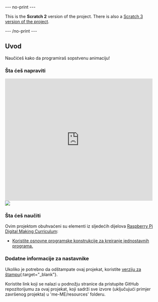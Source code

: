 --- no-print ---

This is the **Scratch 2** version of the project. There is also a [Scratch 3 version of the project](https://projects.raspberrypi.org/me-ME/projects/lost-in-space).

--- /no-print ---

## Uvod

Naučićeš kako da programiraš sopstvenu animaciju!

### Šta ćeš napraviti

<div class="scratch-preview">
  <iframe allowtransparency="true" width="485" height="402" src="https://scratch.mit.edu/projects/embed/239341924/?autostart=false" frameborder="0"></iframe>
  <img src="images/space-final.png">
</div>

### Šta ćeš naučiti

Ovim projektom obuhvaćeni su elementi iz sljedećih dijelova [Raspberry Pi Digital Making Curriculum](http://rpf.io/curriculum):

+ [Koristite osnovne programske konstrukcije za kreiranje jednostavnih programa.](https://www.raspberrypi.org/curriculum/programming/creator)

### Dodatne informacije za nastavnike

Ukoliko je potrebno da odštampate ovaj projekat, koristite [verziju za štampu](https://projects.raspberrypi.org/me-ME/projects/lost-in-space-scratch2/print){:target="_blank"}.

Koristite link koji se nalazi u podnožju stranice da pristupite GitHub repozitorijumu za ovaj projekat, koji sadrži sve izvore (uključujući primjer završenog projekta) u 'me-ME/resources' folderu.